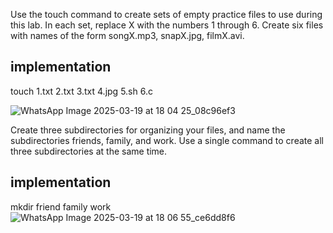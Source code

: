 Use the touch command to create sets of empty practice 
files to use during this lab. In each set, replace X with the 
numbers 1 through 6. Create six files with names of the 
form songX.mp3, snapX.jpg, filmX.avi. 

implementation
----------------------------
touch 1.txt 2.txt 3.txt 4.jpg 5.sh 6.c

![WhatsApp Image 2025-03-19 at 18 04 25_08c96ef3](https://github.com/user-attachments/assets/4e41862f-bde1-4c4a-a8be-bae6d3560ef9)

Create three 
subdirectories for organizing your files, and name the 
subdirectories friends, family, and work. Use a single 
command to create all three subdirectories at the same 
time. 

implementation
-------------------------------------
mkdir friend family work
![WhatsApp Image 2025-03-19 at 18 06 55_ce6dd8f6](https://github.com/user-attachments/assets/1a083de3-f862-4b51-b1c5-77269c26f4af)
